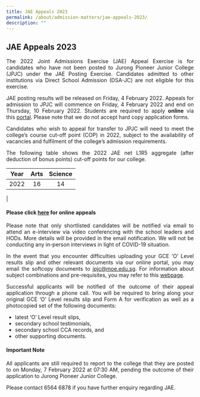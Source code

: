 ```yaml
---
title: JAE Appeals 2023
permalink: /about/admission-matters/jae-appeals-2023/
description: ""
---
```

<div align=justify>
<h2>JAE Appeals 2023</h2>
	


<p>The 2022 Joint Admissions Exercise (JAE) Appeal Exercise is for candidates who have not been posted to Jurong Pioneer Junior College (JPJC) under the JAE Posting Exercise. Candidates admitted to other institutions via Direct School Admission (DSA-JC) are not eligible for this exercise.</p>

JAE posting results will be released on Friday, 4 February 2022. Appeals for admission to JPJC will commence on Friday, 4 February 2022 and end on Thursday, 10 February 2022. Students are required to apply **online** via this [portal](http://jae.jpjc.edu.sg/). Please note that we do not accept hard copy application forms.

Candidates who wish to appeal for transfer to JPJC will need to meet the college’s course cut-off point (COP) in 2022, subject to the availability of vacancies and fulfilment of the college’s admission requirements.

The following table shows the 2022 JAE net L1R5 aggregate (after deduction of bonus points) cut-off points for our college.

| Year | Arts | Science |
|:---:|:---:|:---:|
| 2022 | 16 | 14 |
|

#### **Please click [here](https://jae.jpjc.edu.sg/) for online appeals**

Please note that only shortlisted candidates will be notified via email to attend an e-interview via video conferencing with the school leaders and HODs. More details will be provided in the email notification. We will not be conducting any in-person interviews in light of COVID-19 situation.

In the event that you encounter difficulties uploading your GCE ‘O’ Level results slip and other relevant documents via our online portal, you may email the softcopy documents to [jpjc@moe.edu.sg](mailto:jpjc@moe.edu.sg). For information about subject combinations and pre-requisites, you may refer to this [webpage](https://staging.d1kt1aspitrtfv.amplifyapp.com/about/subject-combination/).

Successful applicants will be notified of the outcome of their appeal application through a phone call. You will be required to bring along your original GCE ‘O’ Level results slip and Form A for verification as well as a photocopied set of the following documents:
*   latest ‘O’ Level result slips,
*   secondary school testimonials,
*   secondary school CCA records, and
*   other supporting documents.

#### **Important Note**
All applicants are still required to report to the college that they are posted to on Monday, 7 February 2022 at 07:30 AM, pending the outcome of their application to Jurong Pioneer Junior College.

Please contact 6564 6878 if you have further enquiry regarding JAE.